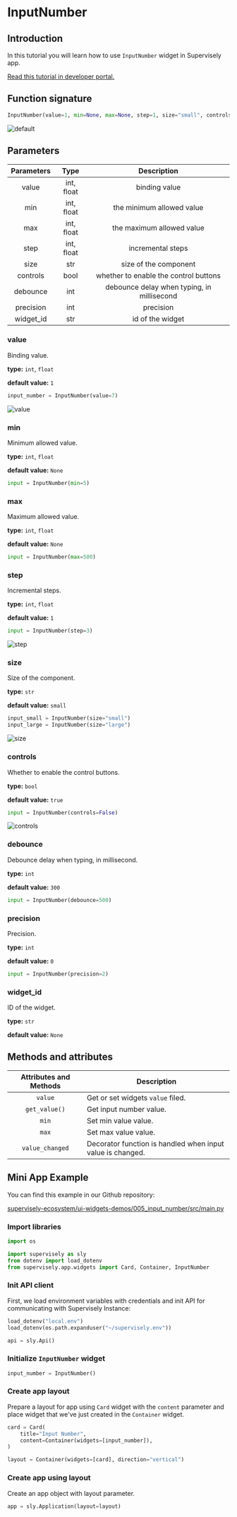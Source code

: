 # InputNumber

## Introduction

In this tutorial you will learn how to use `InputNumber` widget in Supervisely app.

[Read this tutorial in developer portal.](https://developer.supervise.ly/app-development/apps-with-gui/inputnumber)

## Function signature

```python
InputNumber(value=1, min=None, max=None, step=1, size="small", controls=True, debounce=300, precision=0, widget_id=None)
```

![default](https://user-images.githubusercontent.com/120389559/217827984-b1b33d3e-2dfd-43de-9c2e-9558a5d15bbb.png)

## Parameters

| Parameters |    Type    |                Description                 |
| :--------: | :--------: | :----------------------------------------: |
|   value    | int, float |               binding value                |
|    min     | int, float |         the minimum allowed value          |
|    max     | int, float |         the maximum allowed value          |
|    step    | int, float |             incremental steps              |
|    size    |    str     |           size of the component            |
|  controls  |    bool    |   whether to enable the control buttons    |
|  debounce  |    int     | debounce delay when typing, in millisecond |
| precision  |    int     |                 precision                  |
| widget_id  |    str     |              id of the widget              |

### value

Binding value.

**type:** `int`, `float`

**default value:** `1`

```python
input_number = InputNumber(value=7)
```

![value](https://user-images.githubusercontent.com/120389559/217828155-7a8ef55a-defb-48f9-9d8e-ff0d592c0a87.png)

### min

Minimum allowed value.

**type:** `int`, `float`

**default value:** `None`

```python
input = InputNumber(min=5)
```

### max

Maximum allowed value.

**type:** `int`, `float`

**default value:** `None`

```python
input = InputNumber(max=500)
```

### step

Incremental steps.

**type:** `int`, `float`

**default value:** `1`

```python
input = InputNumber(step=3)
```

![step](https://user-images.githubusercontent.com/120389559/218094932-18d8e080-3bda-48e7-92f4-1fc8f65db643.gif)

### size

Size of the component.

**type:** `str`

**default value:** `small`

```python
input_small = InputNumber(size="small")
input_large = InputNumber(size="large")
```

![size](https://user-images.githubusercontent.com/120389559/218095519-b8293718-490f-4101-9781-3607bd607a4f.png)

### controls

Whether to enable the control buttons.

**type:** `bool`

**default value:** `true`

```python
input = InputNumber(controls=False)
```

![controls](https://user-images.githubusercontent.com/120389559/218687285-6d56cbb0-1bda-41a5-b8c4-742a8daac5cd.png)

### debounce

Debounce delay when typing, in millisecond.

**type:** `int`

**default value:** `300`

```python
input = InputNumber(debounce=500)
```

### precision

Precision.

**type:** `int`

**default value:** `0`

```python
input = InputNumber(precision=2)
```

### widget_id

ID of the widget.

**type:** `str`

**default value:** `None`

## Methods and attributes

| Attributes and Methods | Description                                                |
| :--------------------: | ---------------------------------------------------------- |
|        `value`         | Get or set widgets `value` filed.                          |
|     `get_value()`      | Get input number value.                                    |
|         `min`          | Set min value value.                                       |
|         `max`          | Set max value value.                                       |
|    `value_changed`     | Decorator function is handled when input value is changed. |

## Mini App Example

You can find this example in our Github repository:

[supervisely-ecosystem/ui-widgets-demos/005_input_number/src/main.py](https://github.com/supervisely-ecosystem/ui-widgets-demos/blob/master/005_input_number/src/main.py)

### Import libraries

```python
import os

import supervisely as sly
from dotenv import load_dotenv
from supervisely.app.widgets import Card, Container, InputNumber
```

### Init API client

First, we load environment variables with credentials and init API for communicating with Supervisely Instance:

```python
load_dotenv("local.env")
load_dotenv(os.path.expanduser("~/supervisely.env"))

api = sly.Api()
```

### Initialize `InputNumber` widget

```python
input_number = InputNumber()
```

### Create app layout

Prepare a layout for app using `Card` widget with the `content` parameter and place widget that we've just created in the `Container` widget.

```python
card = Card(
    title="Input Number",
    content=Container(widgets=[input_number]),
)

layout = Container(widgets=[card], direction="vertical")
```

### Create app using layout

Create an app object with layout parameter.

```python
app = sly.Application(layout=layout)
```
